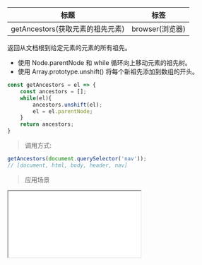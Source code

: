 |  标题   | 标签  |
|  ----  | ----  |
| getAncestors(获取元素的祖先元素) | browser(浏览器) |

返回从文档根到给定元素的元素的所有祖先。

* 使用 Node.parentNode 和 while 循环向上移动元素的祖先树。
* 使用 Array.prototype.unshift() 将每个新祖先添加到数组的开头。


```js
const getAncestors = el => {
    const ancestors = [];
    while(el){
        ancestors.unshift(el);
        el = el.parentNode;
    }
    return ancestors;
}
```

> 调用方式:

```js
getAncestors(document.querySelector('nav'));
// [document, html, body, header, nav]
```


> 应用场景

<iframe src="codes/javascript/html/getAncestors.html"></iframe>








